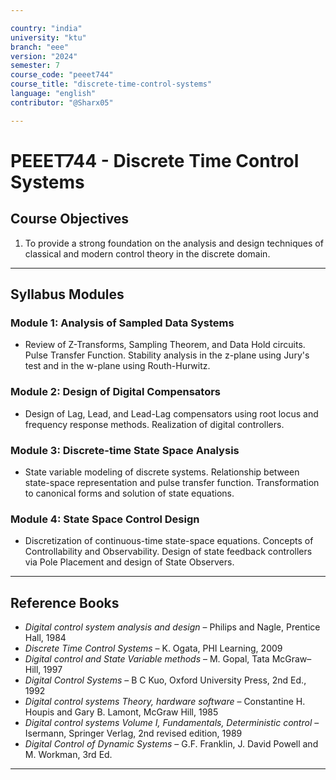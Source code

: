 ```yaml
---

country: "india"
university: "ktu"
branch: "eee"
version: "2024"
semester: 7
course_code: "peeet744"
course_title: "discrete-time-control-systems"
language: "english"
contributor: "@Sharx05"

---
```


# PEEET744 - Discrete Time Control Systems

## Course Objectives

1.  To provide a strong foundation on the analysis and design techniques of classical and modern control theory in the discrete domain.

---

## Syllabus Modules

### Module 1: Analysis of Sampled Data Systems

-   Review of Z-Transforms, Sampling Theorem, and Data Hold circuits. Pulse Transfer Function. Stability analysis in the z-plane using Jury's test and in the w-plane using Routh-Hurwitz.

### Module 2: Design of Digital Compensators

-   Design of Lag, Lead, and Lead-Lag compensators using root locus and frequency response methods. Realization of digital controllers.

### Module 3: Discrete-time State Space Analysis

-   State variable modeling of discrete systems. Relationship between state-space representation and pulse transfer function. Transformation to canonical forms and solution of state equations.

### Module 4: State Space Control Design

-   Discretization of continuous-time state-space equations. Concepts of Controllability and Observability. Design of state feedback controllers via Pole Placement and design of State Observers.

---

## Reference Books

-   *Digital control system analysis and design* – Philips and Nagle, Prentice Hall, 1984
-   *Discrete Time Control Systems* – K. Ogata, PHI Learning, 2009
-   *Digital control and State Variable methods* – M. Gopal, Tata McGraw–Hill, 1997
-   *Digital Control Systems* – B C Kuo, Oxford University Press, 2nd Ed., 1992
-   *Digital control systems Theory, hardware software* – Constantine H. Houpis and Gary B. Lamont, McGraw Hill, 1985
-   *Digital control systems Volume I, Fundamentals, Deterministic control* – Isermann, Springer Verlag, 2nd revised edition, 1989
-   *Digital Control of Dynamic Systems* – G.F. Franklin, J. David Powell and M. Workman, 3rd Ed.

---
